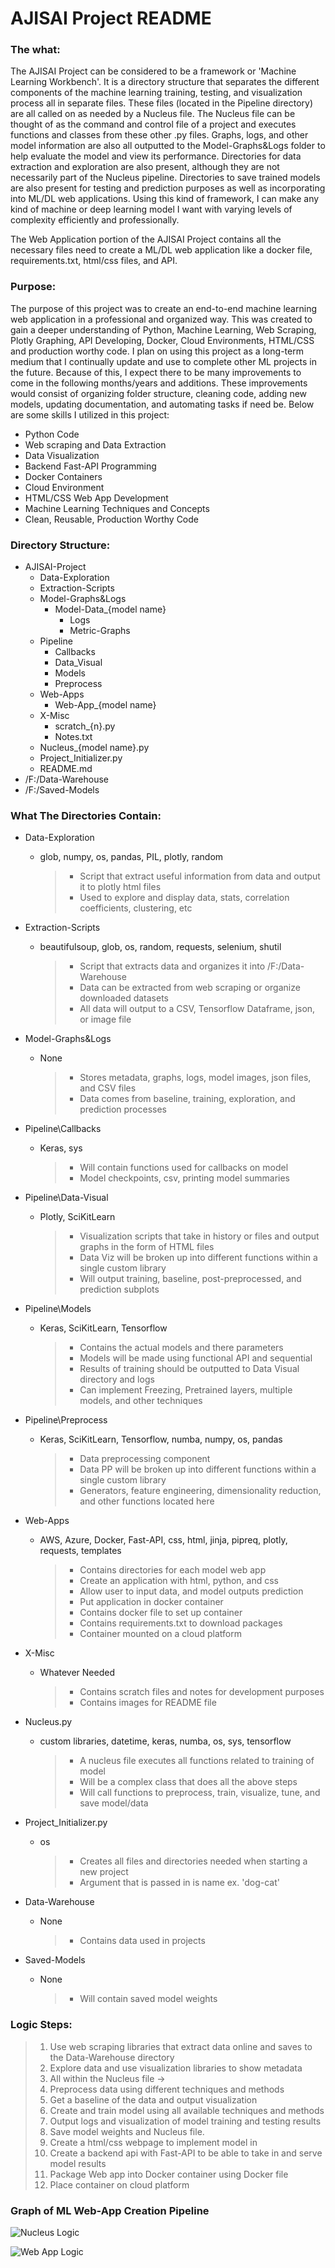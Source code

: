 # AJISAI Project README

### The what:

The AJISAI Project can be considered to be a framework or 'Machine Learning Workbench'. It is a directory structure that
separates the different components of the machine learning training, testing, and visualization process all in separate
files. These files (located in the Pipeline directory) are all called on as needed by a Nucleus file. The Nucleus file
can be thought of as the command and control file of a project and executes functions and classes from these other .py
files. Graphs, logs, and other model information are also all outputted to the Model-Graphs&Logs folder to help evaluate
the model and view its performance. Directories for data extraction and exploration are also present, although they are
not necessarily part of the Nucleus pipeline. Directories to save trained models are also present for testing and
prediction purposes as well as incorporating into ML/DL web applications. Using this kind of framework, I can make any
kind of machine or deep learning model I want with varying levels of complexity efficiently and professionally.

The Web Application portion of the AJISAI Project contains all the necessary files need to create a ML/DL web
application like a docker file, requirements.txt, html/css files, and API.

### Purpose:

The purpose of this project was to create an end-to-end machine learning web application in a professional and organized
way. This was created to gain a deeper understanding of Python, Machine Learning, Web Scraping, Plotly Graphing, API
Developing, Docker, Cloud Environments, HTML/CSS and production worthy code. I plan on using this project as a long-term
medium that I continually update and use to complete other ML projects in the future. Because of this, I expect there to
be many improvements to come in the following months/years and additions. These improvements would consist of organizing
folder structure, cleaning code, adding new models, updating documentation, and automating tasks if need be. Below are
some skills I utilized in this project:

- Python Code
- Web scraping and Data Extraction
- Data Visualization
- Backend Fast-API Programming
- Docker Containers
- Cloud Environment
- HTML/CSS Web App Development
- Machine Learning Techniques and Concepts
- Clean, Reusable, Production Worthy Code

### Directory Structure:

- AJISAI-Project
    + Data-Exploration
    + Extraction-Scripts
    + Model-Graphs&Logs
        + Model-Data_{model name}
            + Logs
            + Metric-Graphs
    + Pipeline
        + Callbacks
        + Data_Visual
        + Models
        + Preprocess
    + Web-Apps
        + Web-App_{model name}
    + X-Misc
        + scratch_{n}.py
        + Notes.txt
    + Nucleus_{model name}.py
    + Project_Initializer.py
    + README.md
- /F:/Data-Warehouse
- /F:/Saved-Models

### What The Directories Contain:

- Data-Exploration
    + glob, numpy, os, pandas, PIL, plotly, random
      > - Script that extract useful information from data and output it to plotly html files
      > - Used to explore and display data, stats, correlation coefficients, clustering, etc

- Extraction-Scripts
    + beautifulsoup, glob, os, random, requests, selenium, shutil
      > - Script that extracts data and organizes it into /F:/Data-Warehouse
      > - Data can be extracted from web scraping or organize downloaded datasets
      > - All data will output to a CSV, Tensorflow Dataframe, json, or image file

- Model-Graphs&Logs
    + None
      > - Stores metadata, graphs, logs, model images, json files, and CSV files
      > - Data comes from baseline, training, exploration, and prediction processes

- Pipeline\Callbacks
    + Keras, sys
      > - Will contain functions used for callbacks on model
      > - Model checkpoints, csv, printing model summaries

- Pipeline\Data-Visual
    + Plotly, SciKitLearn
      > - Visualization scripts that take in history or files and output graphs in the form of HTML files
      > - Data Viz will be broken up into different functions within a single custom library
      > - Will output training, baseline, post-preprocessed, and prediction subplots

- Pipeline\Models
    + Keras, SciKitLearn, Tensorflow
      > - Contains the actual models and there parameters
      > - Models will be made using functional API and sequential
      > - Results of training should be outputted to Data Visual directory and logs
      > - Can implement Freezing, Pretrained layers, multiple models, and other techniques

- Pipeline\Preprocess
    + Keras, SciKitLearn, Tensorflow, numba, numpy, os, pandas
      > - Data preprocessing component
      > - Data PP will be broken up into different functions within a single custom library
      > - Generators, feature engineering, dimensionality reduction, and other functions located here

- Web-Apps
    + AWS, Azure, Docker, Fast-API, css, html, jinja, pipreq, plotly, requests, templates
      > - Contains directories for each model web app
      > - Create an application with html, python, and css
      > - Allow user to input data, and model outputs prediction
      > - Put application in docker container
      > - Contains docker file to set up container
      > - Contains requirements.txt to download packages
      > - Container mounted on a cloud platform

- X-Misc
    + Whatever Needed
      > - Contains scratch files and notes for development purposes
      > - Contains images for README file

- Nucleus.py
    + custom libraries, datetime, keras, numba, os, sys, tensorflow
      > - A nucleus file executes all functions related to training of model
      > - Will be a complex class that does all the above steps
      > - Will call functions to preprocess, train, visualize, tune, and save model/data

- Project_Initializer.py
    + os
      > - Creates all files and directories needed when starting a new project
      > - Argument that is passed in is name ex. 'dog-cat'

- Data-Warehouse
    + None
      > - Contains data used in projects

- Saved-Models
    + None
      > - Will contain saved model weights

### Logic Steps:

> 1. Use web scraping libraries that extract data online and saves to the Data-Warehouse directory
> 2. Explore data and use visualization libraries to show metadata
> 3. All within the Nucleus file ->
> 4. Preprocess data using different techniques and methods
> 5. Get a baseline of the data and output visualization
> 6. Create and train model using all available techniques and methods
> 7. Output logs and visualization of model training and testing results
> 8. Save model weights and Nucleus file.
> 9. Create a html/css webpage to implement model in
> 10. Create a backend api with Fast-API to be able to take in and serve model results
> 11. Package Web app into Docker container using Docker file
> 12. Place container on cloud platform

### Graph of ML Web-App Creation Pipeline

![Nucleus Logic](X-Misc/NucleusV2.png)

![Web App Logic](X-Misc/WebApp.png)